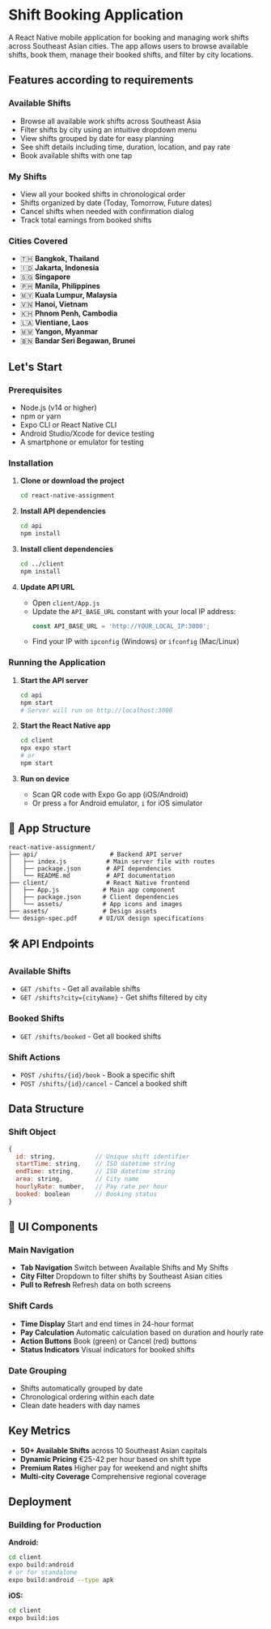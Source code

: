 # Shift Booking Application

A React Native mobile application for booking and managing work shifts across Southeast Asian cities. The app allows users to browse available shifts, book them, manage their booked shifts, and filter by city locations.

## Features according to requirements

### Available Shifts
- Browse all available work shifts across Southeast Asia
- Filter shifts by city using an intuitive dropdown menu
- View shifts grouped by date for easy planning
- See shift details including time, duration, location, and pay rate
- Book available shifts with one tap

### My Shifts
- View all your booked shifts in chronological order
- Shifts organized by date (Today, Tomorrow, Future dates)
- Cancel shifts when needed with confirmation dialog
- Track total earnings from booked shifts

### Cities Covered
- 🇹🇭 **Bangkok, Thailand**
- 🇮🇩 **Jakarta, Indonesia** 
- 🇸🇬 **Singapore**
- 🇵🇭 **Manila, Philippines**
- 🇲🇾 **Kuala Lumpur, Malaysia**
- 🇻🇳 **Hanoi, Vietnam**
- 🇰🇭 **Phnom Penh, Cambodia**
- 🇱🇦 **Vientiane, Laos**
- 🇲🇲 **Yangon, Myanmar**
- 🇧🇳 **Bandar Seri Begawan, Brunei**

## Let's Start

### Prerequisites
- Node.js (v14 or higher)
- npm or yarn
- Expo CLI or React Native CLI
- Android Studio/Xcode for device testing
- A smartphone or emulator for testing

### Installation

1. **Clone or download the project**
   ```bash
   cd react-native-assignment
   ```

2. **Install API dependencies**
   ```bash
   cd api
   npm install
   ```

3. **Install client dependencies**
   ```bash
   cd ../client
   npm install
   ```

4. **Update API URL**
   - Open `client/App.js`
   - Update the `API_BASE_URL` constant with your local IP address:
     ```javascript
     const API_BASE_URL = 'http://YOUR_LOCAL_IP:3000';
     ```
   - Find your IP with `ipconfig` (Windows) or `ifconfig` (Mac/Linux)

### Running the Application

1. **Start the API server**
   ```bash
   cd api
   npm start
   # Server will run on http://localhost:3000
   ```

2. **Start the React Native app**
   ```bash
   cd client
   npx expo start
   # or
   npm start
   ```

3. **Run on device**
   - Scan QR code with Expo Go app (iOS/Android)
   - Or press `a` for Android emulator, `i` for iOS simulator

## 📱 App Structure

```
react-native-assignment/
├── api/                    # Backend API server
│   ├── index.js           # Main server file with routes
│   ├── package.json       # API dependencies
│   └── README.md          # API documentation
├── client/                # React Native frontend
│   ├── App.js            # Main app component
│   ├── package.json      # Client dependencies
│   └── assets/           # App icons and images
├── assets/               # Design assets
└── design-spec.pdf      # UI/UX design specifications
```

## 🛠️ API Endpoints

### Available Shifts
- `GET /shifts` - Get all available shifts
- `GET /shifts?city={cityName}` - Get shifts filtered by city

### Booked Shifts
- `GET /shifts/booked` - Get all booked shifts

### Shift Actions
- `POST /shifts/{id}/book` - Book a specific shift
- `POST /shifts/{id}/cancel` - Cancel a booked shift

##  Data Structure

### Shift Object
```javascript
{
  id: string,           // Unique shift identifier
  startTime: string,    // ISO datetime string
  endTime: string,      // ISO datetime string  
  area: string,         // City name
  hourlyRate: number,   // Pay rate per hour
  booked: boolean       // Booking status
}
```

## 🎨 UI Components

### Main Navigation
- **Tab Navigation** Switch between Available Shifts and My Shifts
- **City Filter** Dropdown to filter shifts by Southeast Asian cities
- **Pull to Refresh** Refresh data on both screens

### Shift Cards
- **Time Display** Start and end times in 24-hour format
- **Pay Calculation** Automatic calculation based on duration and hourly rate
- **Action Buttons** Book (green) or Cancel (red) buttons
- **Status Indicators** Visual indicators for booked shifts

### Date Grouping
- Shifts automatically grouped by date
- Chronological ordering within each date
- Clean date headers with day names

##  Key Metrics

- **50+ Available Shifts** across 10 Southeast Asian capitals
- **Dynamic Pricing** €25-42 per hour based on shift type
- **Premium Rates** Higher pay for weekend and night shifts
- **Multi-city Coverage** Comprehensive regional coverage

## Deployment

### Building for Production

**Android:**
```bash
cd client
expo build:android
# or for standalone
expo build:android --type apk
```

**iOS:**
```bash
cd client  
expo build:ios
```
